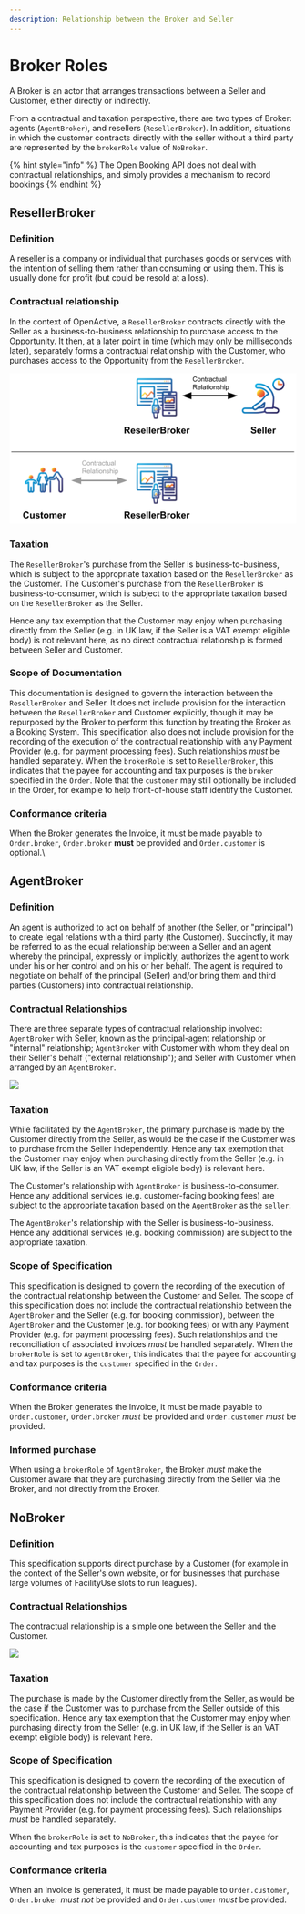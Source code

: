 ```yaml
---
description: Relationship between the Broker and Seller
---
```


# Broker Roles

A Broker is an actor that arranges transactions between a Seller and Customer, either directly or indirectly.

From a contractual and taxation perspective, there are two types of Broker: agents (`AgentBroker`), and resellers (`ResellerBroker`). In addition, situations in which the customer contracts directly with the seller without a third party are represented by the `brokerRole` value of `NoBroker`.

{% hint style="info" %}
The Open Booking API does not deal with contractual relationships, and simply provides a mechanism to record bookings
{% endhint %}

## ResellerBroker

### Definition

A reseller is a company or individual that purchases goods or services with the intention of selling them rather than consuming or using them. This is usually done for profit (but could be resold at a loss).

### Contractual relationship

In the context of OpenActive, a `ResellerBroker` contracts directly with the Seller as a business-to-business relationship to purchase access to the Opportunity. It then, at a later point in time (which may only be milliseconds later), separately forms a contractual relationship with the Customer, who purchases access to the Opportunity from the `ResellerBroker`.

![](../../.gitbook/assets/ResellerBroker.png)

### Taxation

The `ResellerBroker`'s purchase from the Seller is business-to-business, which is subject to the appropriate taxation based on the `ResellerBroker` as the Customer. The Customer's purchase from the `ResellerBroker` is business-to-consumer, which is subject to the appropriate taxation based on the `ResellerBroker` as the Seller.

Hence any tax exemption that the Customer may enjoy when purchasing directly from the Seller (e.g. in UK law, if the Seller is a VAT exempt eligible body) is not relevant here, as no direct contractual relationship is formed between Seller and Customer.

### Scope of Documentation

This documentation is designed to govern the interaction between the `ResellerBroker` and Seller. It does not include provision for the interaction between the `ResellerBroker` and Customer explicitly, though it may be repurposed by the Broker to perform this function by treating the Broker as a Booking System. This specification also does not include provision for the recording of the execution of the contractual relationship with any Payment Provider (e.g. for payment processing fees). Such relationships _must_ be handled separately. When the `brokerRole` is set to `ResellerBroker`, this indicates that the payee for accounting and tax purposes is the `broker` specified in the `Order`. Note that the `customer` may still optionally be included in the Order, for example to help front-of-house staff identify the Customer.

### Conformance criteria

When the Broker generates the Invoice, it must be made payable to `Order.broker`, `Order.broker` **must** be provided and `Order.customer` is optional.\


## AgentBroker

### **Definition**

An agent is authorized to act on behalf of another (the Seller, or "principal") to create legal relations with a third party (the Customer). Succinctly, it may be referred to as the equal relationship between a Seller and an agent whereby the principal, expressly or implicitly, authorizes the agent to work under his or her control and on his or her behalf. The agent is required to negotiate on behalf of the principal (Seller) and/or bring them and third parties (Customers) into contractual relationship.

### **Contractual Relationships**

There are three separate types of contractual relationship involved: `AgentBroker` with Seller, known as the principal-agent relationship or "internal" relationship; `AgentBroker` with Customer with whom they deal on their Seller's behalf ("external relationship"); and Seller with Customer when arranged by an `AgentBroker`.

![](https://openactive.io/open-booking-api/EditorsDraft/1.0CR3/AgentBroker.png)

### **Taxation**

While facilitated by the `AgentBroker`, the primary purchase is made by the Customer directly from the Seller, as would be the case if the Customer was to purchase from the Seller independently. Hence any tax exemption that the Customer may enjoy when purchasing directly from the Seller (e.g. in UK law, if the Seller is an VAT exempt eligible body) is relevant here.

The Customer's relationship with `AgentBroker` is business-to-consumer. Hence any additional services (e.g. customer-facing booking fees) are subject to the appropriate taxation based on the `AgentBroker` as the `seller`.

The `AgentBroker`'s relationship with the Seller is business-to-business. Hence any additional services (e.g. booking commission) are subject to the appropriate taxation.

### **Scope of Specification**

This specification is designed to govern the recording of the execution of the contractual relationship between the Customer and Seller. The scope of this specification does not include the contractual relationship between the `AgentBroker` and the Seller (e.g. for booking commission), between the `AgentBroker` and the Customer (e.g. for booking fees) or with any Payment Provider (e.g. for payment processing fees). Such relationships and the reconciliation of associated invoices _must_ be handled separately. When the `brokerRole` is set to `AgentBroker`, this indicates that the payee for accounting and tax purposes is the `customer` specified in the `Order`.

### **Conformance criteria**

When the Broker generates the Invoice, it must be made payable to `Order.customer`, `Order.broker` _must_ be provided and `Order.customer` _must_ be provided.

### **Informed purchase**

When using a `brokerRole` of `AgentBroker`, the Broker _must_ make the Customer aware that they are purchasing directly from the Seller via the Broker, and not directly from the Broker.

## NoBroker

### **Definition**

This specification supports direct purchase by a Customer (for example in the context of the Seller's own website, or for businesses that purchase large volumes of FacilityUse slots to run leagues).

### **Contractual Relationships**

The contractual relationship is a simple one between the Seller and the Customer.

![](https://openactive.io/open-booking-api/EditorsDraft/1.0CR3/NoBroker.png)

### **Taxation**

The purchase is made by the Customer directly from the Seller, as would be the case if the Customer was to purchase from the Seller outside of this specification. Hence any tax exemption that the Customer may enjoy when purchasing directly from the Seller (e.g. in UK law, if the Seller is an VAT exempt eligible body) is relevant here.

### **Scope of Specification**

This specification is designed to govern the recording of the execution of the contractual relationship between the Customer and Seller. The scope of this specification does not include the contractual relationship with any Payment Provider (e.g. for payment processing fees). Such relationships _must_ be handled separately.

When the `brokerRole` is set to `NoBroker`, this indicates that the payee for accounting and tax purposes is the `customer` specified in the `Order`.

### **Conformance criteria**

When an Invoice is generated, it must be made payable to `Order.customer`, `Order.broker` _must not_ be provided and `Order.customer` _must_ be provided.
